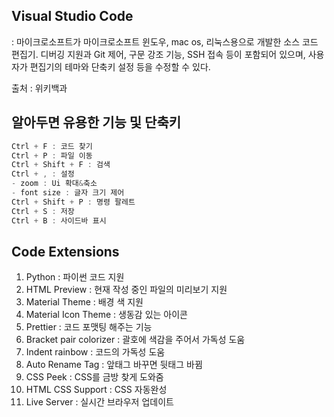 ## Visual Studio Code

: 마이크로소프트가 마이크로소프트 윈도우, mac os, 리눅스용으로 개발한 소스 코드 편집기. 디버깅 지원과 Git 제어, 구문 강조 기능, SSH 접속 등이 포함되어 있으며, 사용자가 편집기의 테마와 단축키 설정 등을 수정할 수 있다.

출처 : 위키백과

## 알아두면 유용한 기능 및 단축키

```ts
Ctrl + F : 코드 찾기
Ctrl + P : 파일 이동
Ctrl + Shift + F : 검색
Ctrl + , : 설정
- zoom : Ui 확대&축소
- font size : 글자 크기 제어
Ctrl + Shift + P : 명령 팔레트
Ctrl + S : 저장
Ctrl + B : 사이드바 표시
```

## Code Extensions

1. Python : 파이썬 코드 지원
2. HTML Preview
   : 현재 작성 중인 파일의 미리보기 지원
3. Material Theme : 배경 색 지원
4. Material Icon Theme : 생동감 있는 아이콘
5. Prettier : 코드 포맷팅 해주는 기능
6. Bracket pair colorizer : 괄호에 색감을 주어서 가독성 도움
7. Indent rainbow : 코드의 가독성 도움
8. Auto Rename Tag : 앞태그 바꾸면 뒷태그 바뀜
9. CSS Peek : CSS를 금방 찾게 도와줌
10. HTML CSS Support : CSS 자동완성
11. Live Server : 실시간 브라우저 업데이트
